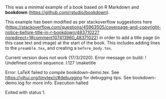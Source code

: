 This was a minimal example of a book based on R Markdown and **bookdown** (https://github.com/rstudio/bookdown).

This example has been modified as per stackoverflow suggestions here (https://stackoverflow.com/questions/45963505/coverpage-and-copyright-notice-before-title-in-r-bookdown/48371022?noredirect=1#comment107413960_48371022) in order to add a title page (in this case text and image) at the start of the book. This includes adding lines to the `preamble.tex`, and creating a `before_body.tex`.

Current version does not work (17/3/2020).
Error message on build:
! Undefined control sequence.
l.127 \\maketitle

Error: LaTeX failed to compile bookdown-demo.tex. See https://yihui.org/tinytex/r/#debugging for debugging tips. See bookdown-demo.log for more info.
Execution halted

Exited with status 1.
